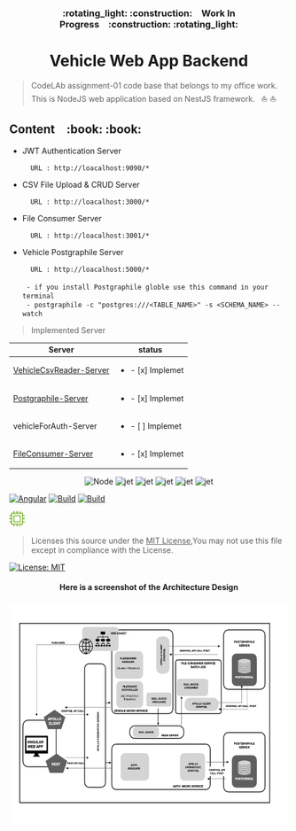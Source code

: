 <h3 align="center">:rotating_light: :construction:&ensp;&ensp;Work In Progress&ensp;&ensp;:construction: :rotating_light:</h3>
<h1 align="center">Vehicle Web App Backend</h1>

> CodeLAb assignment-01 code base that belongs to my office work. This is NodeJS web application based on NestJS framework. &ensp;:boat: :boat:

<h2>Content&ensp;&ensp;:book: :book:</h2>

<ul>
    <li>JWT Authentication Server</li>
  
      URL : http://loacalhost:9090/*
      
   <li>CSV File Upload & CRUD Server</li>
   
      URL : http://loacalhost:3000/*
      
  <li>File Consumer Server</li>
    
      URL : http://loacalhost:3001/* 
      
  <li>Vehicle Postgraphile Server</li>
   
      URL : http://loacalhost:5000/*
      
     - if you install Postgraphile globle use this command in your terminal
     - postgraphile -c "postgres:///<TABLE_NAME>" -s <SCHEMA_NAME> --watch
      
</ul>

> Implemented Server

| **Server**                   | **status**        |
|---------------------------|----------------|     
| [VehicleCsvReader-Server](https://github.com/sriThariduSangeeth/Vehicle-Nest-NodeJS-Backend/tree/master/vehicle-csv-reader) | <ul><li>- [x] Implemet</li> |
| [Postgraphile-Server](https://github.com/sriThariduSangeeth/Vehicle-Nest-NodeJS-Backend/tree/master/postgraphile-server)       | <ul><li>- [x] Implemet</li> |
| vehicleForAuth-Server     | <ul><li>- [ ] Implemet</li></ul> |
| [FileConsumer-Server](https://github.com/sriThariduSangeeth/Vehicle-Nest-NodeJS-Backend/tree/master/file-consume-server) | <ul><li>- [x] Implemet</li></ul> |


<p float="left" align="center">
    <img src="https://nodejs.org/static/images/logo.svg" alt="Node" height="35">
    <img src="https://jwt.io/img/pic_logo.svg" alt="jet" height="35">
    <img src="https://nestjs.com/img/logo_text.svg" alt="jet" height="35">
    <img src="https://www.postgresql.org/media/img/about/press/elephant.png" alt="jet" height="35">
    <img src="https://cdn.rawgit.com/graphile/graphile.github.io/a6225f8c3052df5c276ecef28aeb0cade1aec16a/logos/postgraphile.optimized.svg" alt="jet" height="35">
    <img src="https://graphql.org/img/logo.svg" alt="jet" height="35">
</p>

[![Angular](https://img.shields.io/badge/NodeJS-14.15.4-green)](https://nodejs.org/en/)
[![Build](https://img.shields.io/npm/v/@nestjs/core.svg)](https://angular.io/)
[![Build](https://img.shields.io/badge/Build-Passed-green)](https://angular.io/)

<img src="https://raw.githubusercontent.com/acervenky/animated-github-badges/master/assets/devbadge.gif" alt="Passed" height="28">


> Licenses this source under the <u>MIT License</u>,You may not use this file except in compliance with the License.
<!-- Badges -->
<p align="left">
  <a href="LICENSE.md">
    <img src="https://img.shields.io/badge/License-MIT-blue.svg" alt="License: MIT" height="18">
  </a>
</p>

<h4 align="center">Here is a screenshot of the Architecture Design</h4>
<!-- image -->
<p align="center">
<img src="./assest/archi.png"
alt="App Screenshots" height="400" width="880">
</P>

